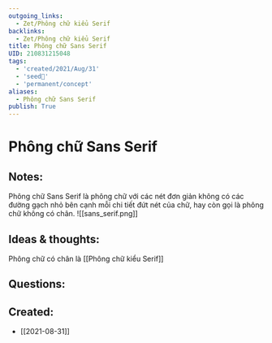```yaml
---
outgoing_links:
  - Zet/Phông chữ kiểu Serif
backlinks:
  - Zet/Phông chữ kiểu Serif
title: Phông chữ Sans Serif
UID: 210831215048
tags:
  - 'created/2021/Aug/31'
  - 'seed🥜'
  - 'permanent/concept'
aliases:
  - Phông chữ Sans Serif
publish: True
---
```

# Phông chữ Sans Serif

## Notes:
Phông chữ Sans Serif là phông chữ với các nét đơn giản không có các đường gạch nhỏ bên cạnh mỗi chi tiết đứt nét của chữ, hay còn gọi là phông chữ không có chân.
![[sans_serif.png]]

## Ideas & thoughts:
Phông chữ có chân là [[Phông chữ kiểu Serif]]
## Questions:

## Created:
- [[2021-08-31]]
